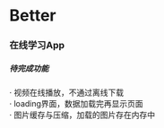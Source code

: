 # Better
### 在线学习App
##### 待完成功能
· 视频在线播放，不通过离线下载</br>
· loading界面，数据加载完再显示页面</br>
· 图片缓存与压缩，加载的图片存在内存中</br>
